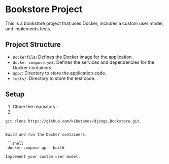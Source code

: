 # Bookstore Project

This is a bookstore project that uses Docker, includes a custom user model, and implements tests.

## Project Structure

- `Dockerfile`: Defines the Docker image for the application.
- `docker-compose.yml`: Defines the services and dependencies for the Docker containers.
- `app/`: Directory to store the application code.
- `tests/`: Directory to store the test code.

## Setup

1. Clone the repository:
2. 

   ```shell
   git clone https://github.com/kibetamos/django_Bookstore.git

   
Build and run the Docker containers:

    ``shell
    docker-compose up --build

Implement your custom user model:
